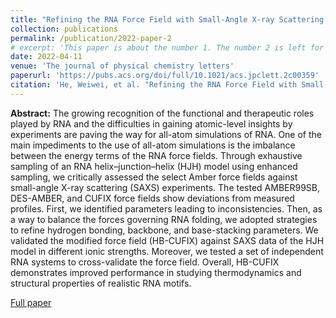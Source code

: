 ```yaml
---
title: "Refining the RNA Force Field with Small-Angle X-ray Scattering of Helix–Junction–Helix RNA"
collection: publications
permalink: /publication/2022-paper-2
# excerpt: 'This paper is about the number 1. The number 2 is left for future work.'
date: 2022-04-11
venue: 'The journal of physical chemistry letters'
paperurl: 'https://pubs.acs.org/doi/full/10.1021/acs.jpclett.2c00359'
citation: 'He, Weiwei, et al. "Refining the RNA Force Field with Small-Angle X-ray Scattering of Helix–Junction–Helix RNA." The journal of physical chemistry letters 13.15 (2022): 3400-3408.'
---
```

**Abstract:** The growing recognition of the functional and therapeutic roles played by RNA and the difficulties in gaining atomic-level insights by experiments are paving the way for all-atom simulations of RNA. One of the main impediments to the use of all-atom simulations is the imbalance between the energy terms of the RNA force fields. Through exhaustive sampling of an RNA helix–junction–helix (HJH) model using enhanced sampling, we critically assessed the select Amber force fields against small-angle X-ray scattering (SAXS) experiments. The tested AMBER99SB, DES-AMBER, and CUFIX force fields show deviations from measured profiles. First, we identified parameters leading to inconsistencies. Then, as a way to balance the forces governing RNA folding, we adopted strategies to refine hydrogen bonding, backbone, and base-stacking parameters. We validated the modified force field (HB-CUFIX) against SAXS data of the HJH model in different ionic strengths. Moreover, we tested a set of independent RNA systems to cross-validate the force field. Overall, HB-CUFIX demonstrates improved performance in studying thermodynamics and structural properties of realistic RNA motifs.

[Full paper](https://pubs.acs.org/doi/full/10.1021/acs.jpclett.2c00359)